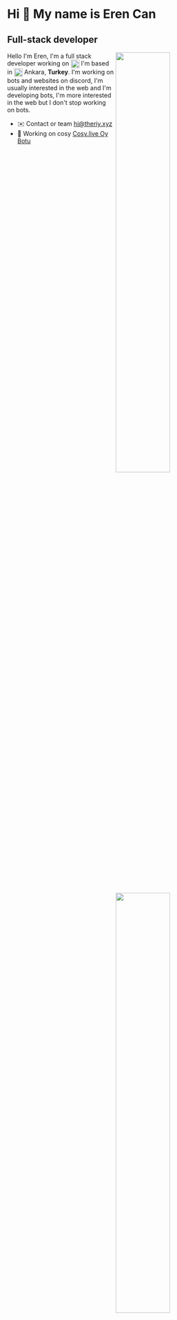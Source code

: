 Hi 👋 My name is Eren Can
===========================

Full-stack developer
--------------------

<img width="50%" align="right" src="https://github-widgetbox.vercel.app/api/profile?username=theriyxd&data=followers,repositories,stars,commits&theme=darkmode">
<img width="50%" height="1px" align="right" src="https://i.imgur.com/DkKayja.png">
<img width="50%" align="right" src="https://github-widgetbox.vercel.app/api/skills?languages=js,kotlin,html,css,nodejs,java,php&theme=darkmode">

Hello I'm Eren, I'm a full stack developer working on <img width="20" height="20" align="center" src="https://cdn.discordapp.com/attachments/1098160364568465408/1098540846451806238/luna_1035px_cleanup1-photoaidcom-cropped.jpg"> 
I'm based in <img width="20" height="20" align="center" src="https://i.imgur.com/ff547ZT.png"> Ankara, **Turkey**. I'm working on bots and websites on discord, I'm usually interested in the web and I'm developing bots, I'm more interested in the web but I don't stop working on bots.

- ✉️ Contact or team [hi@theriy.xyz](mailto:hi@theriy.xyz)
- 🚀 Working on cosy [Cosy.live Oy Botu](http://cosy.live)

